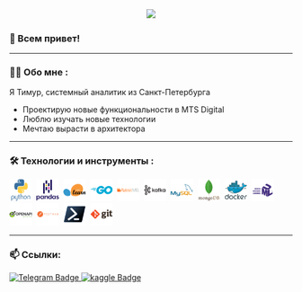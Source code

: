 <div id="header" align="center">
    <img src="https://media.giphy.com/media/qUABlXKRRvfQobzIXp/giphy.gif?cid=ecf05e47w1sn4y0l25rwuph7qzpjolbh7569b8ir4804euvj&ep=v1_gifs_related&rid=giphy.gif&ct=ts"
        width="100" />
</div>

### :wave: Всем привет!

---

### :man_technologist: Обо мне :
Я Тимур, системный аналитик из Санкт-Петербурга

- Проектирую новые функциональности в MTS Digital
- Люблю изучать новые технологии
- Мечтаю вырасти в архитектора

---

### :hammer_and_wrench: Технологии и инструменты :
<div>
  <img src="https://github.com/devicons/devicon/blob/master/icons/python/python-original-wordmark.svg" title="python" alt="python" width="40" height="40"/>&nbsp;
  <img src="https://github.com/devicons/devicon/blob/master/icons/pandas/pandas-original-wordmark.svg" title="pandas" alt="pandas" width="40" height="40"/>&nbsp;
  <img src="https://github.com/devicons/devicon/blob/master/icons/scikitlearn/scikitlearn-original.svg" title="sklearn" alt="sklearn" width="40" height="40"/>&nbsp;
  <img src="https://github.com/devicons/devicon/blob/master/icons/go/go-original-wordmark.svg" title="go" alt="go" width="40" height="40"/>&nbsp;
  <img src="https://github.com/devicons/devicon/blob/master/icons/rabbitmq/rabbitmq-original-wordmark.svg" title="rabbit" alt="rabbit" width="40" height="40"/>&nbsp;
  <img src="https://github.com/devicons/devicon/blob/master/icons/apachekafka/apachekafka-original-wordmark.svg" title="kafka" alt="kafka" width="40" height="40"/>&nbsp;
  <img src="https://github.com/devicons/devicon/blob/master/icons/mysql/mysql-original-wordmark.svg" title="MySQL"  alt="MySQL" width="40" height="40"/>&nbsp;
  <img src="https://github.com/devicons/devicon/blob/master/icons/mongodb/mongodb-original-wordmark.svg" title="mongo" alt="mongo" width="40" height="40"/>&nbsp;
  <img src="https://github.com/devicons/devicon/blob/master/icons/docker/docker-original-wordmark.svg" title="docker" alt="docker" width="40" height="40"/>&nbsp;
  <img src="https://github.com/devicons/devicon/blob/master/icons/unifiedmodelinglanguage/unifiedmodelinglanguage-plain-wordmark.svg" title="uml" alt="uml" width="40" height="40"/>&nbsp;
  <img src="https://github.com/devicons/devicon/blob/master/icons/openapi/openapi-original-wordmark.svg" title="openapi" alt="openapi" width="40" height="40"/>&nbsp;
  <img src="https://github.com/devicons/devicon/blob/master/icons/postman/postman-plain-wordmark.svg" title="postman" alt="postman" width="40" height="40"/>&nbsp;
  <img src="https://github.com/devicons/devicon/blob/master/icons/powershell/powershell-original.svg" title="shell" alt="shell" width="40" height="40"/>&nbsp;
  <img src="https://github.com/devicons/devicon/blob/master/icons/git/git-original-wordmark.svg" title="Git" **alt="Git" width="40" height="40"/>
</div>

---

### :mailbox: Ссылки:

<div id="badges" >
    <a href="https://t.me/n0mer_vosem">
        <img src="https://img.shields.io/badge/Telegram-blue?style=for-the-badge&logo=telegram&logoColor=white"
            alt="Telegram Badge" />
    </a>
    <a href="https://www.kaggle.com/timurtikhomirov">
        <img src="https://img.shields.io/badge/kaggle-white?style=for-the-badge&logo=kaggle&logoColor=blue"
            alt="kaggle Badge" />
    </a>
</div>
